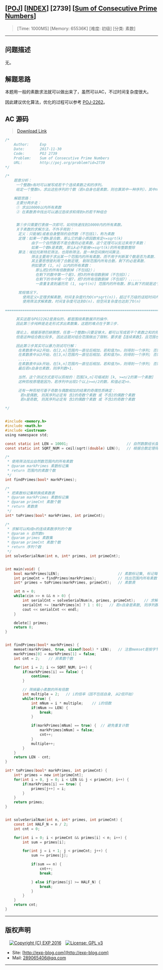 ## [[POJ](http://poj.org/)] [[INDEX](https://github.com/lyy289065406/POJ-Solving-Reports)] [2739] [[Sum of Consecutive Prime Numbers](http://poj.org/problem?id=2739)]

> [Time: 1000MS] [Memory: 65536K] [难度: 初级] [分类: 素数]

------

## 问题描述

无。

## 解题思路

本题用一般的素数求法就可以做出来了，虽然可以AC，不过时间复杂度很大。

因此建议优化算法，优化的过程可以参考 [POJ-2262](/reports/POJ2262-Goldbachs%20Conjecture)。

## AC 源码

> [Download Link](/reports/POJ2739-Sum%20of%20Consecutive%20Prime%20Numbers/src)


```c
/*
	Author:     Exp
	Date:       2017-11-30
	Code:       POJ 2739
	Problem:    Sum of Consecutive Prime Numbers
	URL:		http://poj.org/problem?id=2739
*/

/*
	题意分析：
	 一个整数n有时可以被写成若干个连续素数之和的序列。
	 给定一个整数n，求出这些序列的个数（若n自身也是素数，则也算其中一种序列），其中n∈[2,10000]

	解题思路：
	 主要分两步走：
	 ① 求出10000以内所有素数
	 ② 在素数表中找出可以通过连续求和得到n的若干种组合


	 第①步只需要打表做一次即可，如何快速找到10000内的所有素数。
	 关于素数的求解方法，不外乎用到：
	  定义：只能被1或者自身整除的自然数（不包括1），称为素数
	  定理：如果一个数k是合数，那么它的最小质因数肯定<=sqrt(k) 
	        由于一个自然数若不是合数则必是素数，这个定理可以反过来用于素数：
			如果一个数k是素数, 那么k必不能被<=sqrt(k)的所有整数整除
	  算法：埃拉托斯特尼筛法，也简称筛法，是一种空间换时间算法.
	        筛法主要用于求出某一个范围内的所有素数，而不用于判断某个数是否为素数.
			其主要思想是利用了合数定理, 剔除范围内所有合数，剩下的必是素数.
			例如要求 (1, n] 以内的所有素数：
			  那么把2的所有倍数删掉（不包括2）；
			  在剩下的数中第一个是3，把3的所有倍数删掉（不包括3）；
			  在剩下的书中第一个是7，把7的所有倍数删掉（不包括7）......
			  一直重复直到遍历完 (1, sqrt(n)] 范围内的所有数，那么剩下的就是这个范围内的素数

	  常规情况下，
		使用定义+定理求解素数，时间复杂度约为O(n*sqrt(n))，超过千万级的话短时间内跑不动
		使用筛法求解素数，时间复杂度可达到O(n)，但空间复杂度也达到了O(n)

======================================================================================================

	 其实这题与POJ2262是类似的，都是围绕素数展开的操作.
	 因此第①步纯粹是走走形式求出素数集，这题的难点在于第②步.

	 理论上，根据哥德巴赫猜想，任意一个整数n只要足够大，都可以写成若干个素数之和的形式.
	 但是这种组合数比较多, 因此这题对组合范围做出了限制，要求是【连续素数】，且范围也压缩到【10000】以内

	 因此第②步其实可以暴力测试可行解：
	  在素数表中从2开始，在[2,n]范围内一直往后相加，若和值为n，则得到一个序列; 否则不用继续测试可行解;
	  在素数表中从3开始，在[3,n]范围内一直往后相加，若和值为n，则得到一个序列; 否则不用继续测试可行解;
	  ......
	  在素数表中从k开始，在[k,n]范围内一直往后相加，若和值为n，则得到一个序列; 否则不用继续测试可行解.
	  最后若n自身也素数，则序列数+1.

	  当然，这个测试方式是可以剪枝的：范围[k,n]可缩减到 [k, >=n/2的第一个素数]
	  这种剪枝原理是因为，若序列中出现1个以上>=n/2的数，和值必定>n.

	  还有一种剪枝可基于奇数与偶数相加的结果的奇偶性质确定：
	   若n是偶数, 则其序列必定有 含2的奇数个素数 或 不含2的偶数个素数
	   若n是奇数, 则其序列必定有 含2的偶数个素数 或 不含2的奇数个素数

*/


#include <memory.h>
#include <math.h>
#include <iostream>
using namespace std;

const static int LEN = 10001;							// 自然数数组长度(求解素数范围)
const static int SQRT_NUM = ceil(sqrt((double) LEN));	// 根据合数定理得到的质因数范围

/* 
 * 使用筛法找出自然数范围内的所有素数
 * @param markPrimes 素数标记集
 * return 范围内的素数个数
 */
int findPrimes(bool* markPrimes);

/* 
 * 把素数标记集转换成素数表
 * @param markPrimes 素数标记集
 * @param primeCnt 素数个数
 * return 素数表
 */
int* toPrimes(bool* markPrimes, int primeCnt);

/* 
 * 求解可以构成n的连续素数序列的个数
 * @param n 自然数n
 * @param primes 素数集
 * @param primeCnt 素数个数
 * return 序列个数
 */
int solveSerialNum(int n, int* primes, int primeCnt);


int main(void) {
	bool markPrimes[LEN];							// 素数标记集, 标记每个自然数是否为素数
	int primeCnt = findPrimes(markPrimes);			// 找出范围内所有素数
	int* primes = toPrimes(markPrimes, primeCnt);	// 素数表

	int n = 0;
	while(cin >> n && n > 0) {
		int serialCnt = solveSerialNum(n, primes, primeCnt);	// 求解可以构成n的连续素数序列的个数
		serialCnt += (markPrimes[n] ? 1 : 0);	// 若n自身是素数, 则序列数+1
		cout << serialCnt << endl;
	}

	delete[] primes;
	return 0;
}


int findPrimes(bool* markPrimes) {
	memset(markPrimes, true, sizeof(bool) * LEN);	// 注意memset是按字节覆写内存的
	markPrimes[0] = markPrimes[1] = false;
	int cnt = 2;	// 非素数个数

	for(int i = 2; i <= SQRT_NUM; i++) {
		if(markPrimes[i] == false) {
			continue;
		}

		// 筛掉最小素数的所有倍数
		int multiple = 2;	// i的倍率（因不包括自身, 从2倍开始）	
		while(true) {
			int mNum = i * multiple;	// i的倍数
			if(mNum >= LEN) {
				break;
			}

			if(markPrimes[mNum] == true) {	// 避免重复计数
				markPrimes[mNum] = false;
				cnt++;
			}
			multiple++;
		}
	}
	return LEN - cnt;
}

int* toPrimes(bool* markPrimes, int primeCnt) {
	int* primes = new int[primeCnt];
	for(int i = 0, j = 0; i < LEN && j < primeCnt; i++) {
		if(markPrimes[i] == true) {
			primes[j++] = i;
		}
	}
	return primes;
}


int solveSerialNum(int n, int* primes, int primeCnt) {
	const int HALF_N = n / 2;
	int cnt = 0;

	for(int i = 0; i < primeCnt && primes[i] < n; i++) {
		int sum = primes[i];

		for(int j = i + 1; j < primeCnt; j++) {
			sum += primes[j];

			if(sum == n) {
				cnt++;
				break;

			} else if(primes[j] >= HALF_N) {
				break;
			}
		}
	}
	return cnt;
}
```

------

## 版权声明

　[![Copyright (C) EXP,2016](https://img.shields.io/badge/Copyright%20(C)-EXP%202016-blue.svg)](http://exp-blog.com)　[![License: GPL v3](https://img.shields.io/badge/License-GPL%20v3-blue.svg)](https://www.gnu.org/licenses/gpl-3.0)
  

- Site: [http://exp-blog.com](http://exp-blog.com) 
- Mail: <a href="mailto:289065406@qq.com?subject=[EXP's Github]%20Your%20Question%20（请写下您的疑问）&amp;body=What%20can%20I%20help%20you?%20（需要我提供什么帮助吗？）">289065406@qq.com</a>


------
